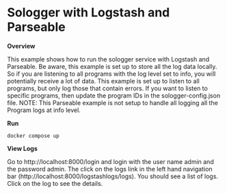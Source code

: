# Sologger with Logstash and Parseable

**Overview**

This example shows how to run the sologger service with Logstash and Parseable. Be aware, this example is set up to store all the log data locally. So if you are listening to all programs with the log level set to info, you will potentially receive a lot of data.
This example is set up to listen to all programs, but only log those that contain errors. If you want to listen to specific programs, then update the program IDs in the sologger-config.json file.
NOTE: This Parseable example is not setup to handle all logging all the Program logs at info level.

**Run**

```shell
docker compose up
```

**View Logs**

Go to http://localhost:8000/login and login with the user name admin and the password admin. The click on the logs link in the left hand navigation bar (http://localhost:8000/logstashlogs/logs). You should see a list of logs. Click on the log to see the details.